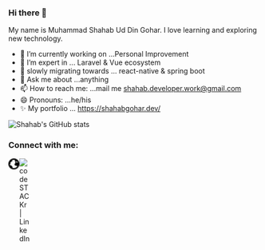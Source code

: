### Hi there 👋
My name is Muhammad Shahab Ud Din Gohar. I love learning and exploring new technology.


- 🔭 I’m currently working on ...Personal Improvement
- 🌱 I’m expert in ... Laravel & Vue ecosystem
- 🌱 slowly migrating towards ... react-native & spring boot
- 💬 Ask me about ...anything
- 📫 How to reach me: ...mail me shahab.developer.work@gmail.com
- 😄 Pronouns: ...he/his
- :sparkles:   My portfolio ... https://shahabgohar.dev/

![Shahab's GitHub stats](https://github-readme-stats.vercel.app/api?username=shahabgohar&hide=stars,contribs)

### Connect with me:

[<img align="left" alt="codeSTACKr.com" width="22px" src="https://raw.githubusercontent.com/iconic/open-iconic/master/svg/globe.svg" />][website]
[<img align="left" alt="codeSTACKr | LinkedIn" width="22px" src="https://cdn.jsdelivr.net/npm/simple-icons@v3/icons/linkedin.svg" />][linkedin]

<br />

[website]: https://shahabgohar.dev/
[linkedin]: www.linkedin.com/in/shahabgohar
